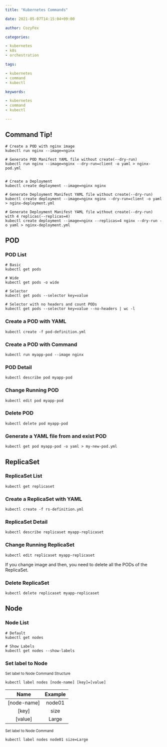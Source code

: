 ```yaml
---
title: "Kubernetes Commands"

date: 2021-05-07T14:15:04+09:00

author: CozyFex

categories:

- kubernetes
- k8s
- orchestration

tags:

- kubernetes
- command
- kubectl

keywords:

- kubernetes
- command
- kubectl

---
```


## Command Tip!

```shell
# Create a POD with nginx image
kubectl run nginx --image=nginx

# Generate POD Manifest YAML file without create(--dry-run)
kubectl run nginx --image=nginx --dry-run=client -o yaml > nginx-pod.yml


# Create a Deployment
kubectl create deployment --image=nginx nginx

# Generate Deployment Manifest YAML file without create(--dry-run)
kubectl create deployment --image=nginx nginx --dry-run=client -o yaml > nginx-deployment.yml

# Generate Deployment Manifest YAML file without create(--dry-run) with 4 replicas(--replicas=4)
kubectl create deployment --image=nginx --replicas=4 nginx --dry-run -o yaml > nginx-deployment.yml
```

## POD

### POD List

```shell
# Basic
kubectl get pods

# Wide
kubectl get pods -o wide

# Selector
kubectl get pods --selector key=value

# Selector with no headers and count PODs
kubectl get pods --selector key=value --no-headers | wc -l
```

### Create a POD with YAML

```shell
kubectl create -f pod-definition.yml
```

### Create a POD with Command

```shell
kubectl run myapp-pod --image nginx
```

### POD Detail

```shell
kubectl describe pod myapp-pod
```

### Change Running POD

```shell
kubectl edit pod myapp-pod
```

### Delete POD

```shell
kubectl delete pod myapp-pod
```

### Generate a YAML file from and exist POD

```shell
kubectl get pod myapp-pod -o yaml > my-new-pod.yml
```

## ReplicaSet

### ReplicaSet List

```shell
kubectl get replicaset
```

### Create a ReplicaSet with YAML

```shell
kubectl create -f rs-definition.yml
```

### ReplicaSet Detail

```shell
kubectl describe replicaset myapp-replicaset
```

### Change Running ReplicaSet

```shell
kubectl edit replicaset myapp-replicaset
```

If you change image and then, you need to delete all the PODs of the ReplicaSet.

### Delete ReplicaSet

```shell
kubectl delete replicaset myapp-replicaset
```

## Node

### Node List

```shell
# Default
kubectl get nodes

# Show Labels
kubectl get nodes --show-labels
```

### Set label to Node

<sub>Set label to Node Command Structure</sub>

```shell
kubectl label nodes [node-name] [key]=[value]
```

| Name | Example |  
|:-:|:-:|  
| [node-name] | node01 |  
| [key] | size |  
| [value] | Large |

<sub>Set label to Node Command</sub>

```shell
kubectl label nodes node01 size=Large
```





